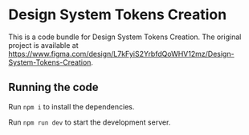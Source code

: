 
  # Design System Tokens Creation

  This is a code bundle for Design System Tokens Creation. The original project is available at https://www.figma.com/design/L7kFyiS2YrbfdQoWHV12mz/Design-System-Tokens-Creation.

  ## Running the code

  Run `npm i` to install the dependencies.

  Run `npm run dev` to start the development server.
  